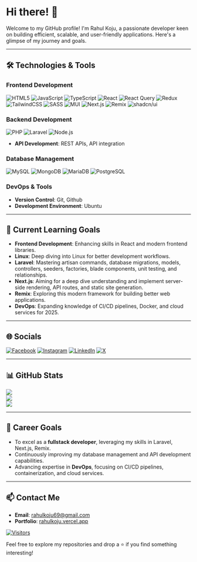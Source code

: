 # Hi there! 👋

Welcome to my GitHub profile! I'm Rahul Koju, a passionate developer keen on building efficient, scalable, and user-friendly applications. Here's a glimpse of my journey and goals.

---

## 🛠️ Technologies & Tools

### Frontend Development
![HTML5](https://img.shields.io/badge/html5-%23E34F26.svg?style=for-the-badge&logo=html5&logoColor=white) ![JavaScript](https://img.shields.io/badge/javascript-%23323330.svg?style=for-the-badge&logo=javascript&logoColor=%23F7DF1E) ![TypeScript](https://img.shields.io/badge/typescript-%23007ACC.svg?style=for-the-badge&logo=typescript&logoColor=white) ![React](https://img.shields.io/badge/react-%2320232a.svg?style=for-the-badge&logo=react&logoColor=%2361DAFB) ![React Query](https://img.shields.io/badge/-React%20Query-FF4154?style=for-the-badge&logo=react%20query&logoColor=white) ![Redux](https://img.shields.io/badge/redux-%23593d88.svg?style=for-the-badge&logo=redux&logoColor=white) ![TailwindCSS](https://img.shields.io/badge/tailwindcss-%2338B2AC.svg?style=for-the-badge&logo=tailwind-css&logoColor=white) ![SASS](https://img.shields.io/badge/SASS-hotpink.svg?style=for-the-badge&logo=SASS&logoColor=white) ![MUI](https://img.shields.io/badge/MUI-%230081CB.svg?style=for-the-badge&logo=mui&logoColor=white) ![Next.js](https://img.shields.io/badge/next.js-%23000000.svg?style=for-the-badge&logo=nextdotjs&logoColor=white) ![Remix](https://img.shields.io/badge/remix-%2320232a.svg?style=for-the-badge&logo=remix&logoColor=white) ![shadcn/ui](https://img.shields.io/badge/shadcn/ui-%2361DAFB.svg?style=for-the-badge&logo=react&logoColor=white)

### Backend Development
![PHP](https://img.shields.io/badge/PHP-777BB4?style=for-the-badge&logo=php&logoColor=white) ![Laravel](https://img.shields.io/badge/Laravel-FF2D20?style=for-the-badge&logo=laravel&logoColor=white) ![Node.js](https://img.shields.io/badge/Node.js-43853D?style=for-the-badge&logo=node.js&logoColor=white)
- **API Development**: REST APIs, API integration

### Database Management
![MySQL](https://img.shields.io/badge/mysql-4479A1.svg?style=for-the-badge&logo=mysql&logoColor=white) ![MongoDB](https://img.shields.io/badge/MongoDB-%234ea94b.svg?style=for-the-badge&logo=mongodb&logoColor=white) ![MariaDB](https://img.shields.io/badge/MariaDB-003545?style=for-the-badge&logo=mariadb&logoColor=white) ![PostgreSQL](https://img.shields.io/badge/PostgreSQL-336791?style=for-the-badge&logo=postgresql&logoColor=white)

### DevOps & Tools
- **Version Control**: Git, Github 
- **Development Environment**: Ubuntu

---

## 🌱 Current Learning Goals

- **Frontend Development**: Enhancing skills in React and modern frontend libraries.
- **Linux**: Deep diving into Linux for better development workflows.
- **Laravel**: Mastering artisan commands, database migrations, models, controllers, seeders, factories, blade components, unit testing, and relationships.
- **Next.js**: Aiming for a deep dive understanding and implement server-side rendering, API routes, and static site generation.
- **Remix**: Exploring this modern framework for building better web applications.
- **DevOps**: Expanding knowledge of CI/CD pipelines, Docker, and cloud services for 2025.

---

## 🌐 Socials
[![Facebook](https://img.shields.io/badge/Facebook-%231877F2.svg?logo=Facebook&logoColor=white)](https://facebook.com/RahulKoju) [![Instagram](https://img.shields.io/badge/Instagram-%23E4405F.svg?logo=Instagram&logoColor=white)](https://instagram.com/uchiha_rahul) [![LinkedIn](https://img.shields.io/badge/LinkedIn-%230077B5.svg?logo=linkedin&logoColor=white)](https://linkedin.com/in/rahul-koju) [![X](https://img.shields.io/badge/X-black.svg?logo=X&logoColor=white)](https://x.com/Rahulkoju)

---

## 📊 GitHub Stats
![](https://github-readme-stats.vercel.app/api?username=RahulKoju&theme=dark&hide_border=false&include_all_commits=true&count_private=false)<br/>
![](https://github-readme-streak-stats.herokuapp.com/?user=RahulKoju&theme=dark&hide_border=false)<br/>
![](https://github-readme-stats.vercel.app/api/top-langs/?username=RahulKoju&theme=dark&hide_border=false&include_all_commits=true&count_private=false&layout=compact)

---

## 💼 Career Goals

- To excel as a **fullstack developer**, leveraging my skills in Laravel, Next.js, Remix.
- Continuously improving my database management and API development capabilities.
- Advancing expertise in **DevOps**, focusing on CI/CD pipelines, containerization, and cloud services.
---

## 📫 Contact Me
- **Email**: [rahulkoju69@gmail.com](mailto:rahulkoju69@gmail.com)
- **Portfolio**: [rahulkoju.vercel.app](https://rahulkoju.vercel.app/)

[![Visitors](https://api.visitorbadge.io/api/visitors?path=https%3A%2F%2Fgithub.com%2FRahulKoju&label=Profile%20Views&countColor=%23263759)](https://visitcount.itsvg.in)

Feel free to explore my repositories and drop a ⭐ if you find something interesting!
